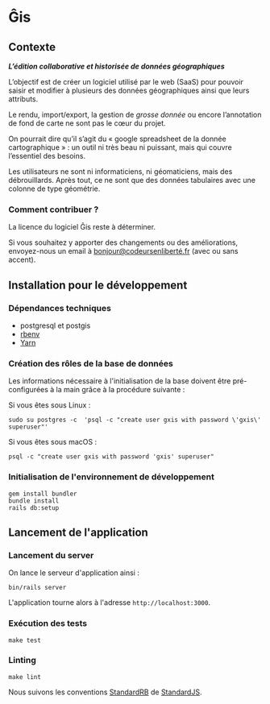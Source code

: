 # Ĝis

## Contexte

***L’édition collaborative et historisée de données géographiques***

L’objectif est de créer un logiciel utilisé par le web (SaaS) pour pouvoir saisir et modifier à plusieurs des données géographiques ainsi que leurs attributs.

Le rendu, import/export, la gestion de *grosse donnée* ou encore l’annotation de fond de carte ne sont pas le cœur du projet.

On pourrait dire qu’il s’agit du « google spreadsheet de la donnée cartographique » : un outil ni très beau ni puissant, mais qui couvre l’essentiel des besoins.

Les utilisateurs ne sont ni informaticiens, ni géomaticiens, mais des débrouillards. Après tout, ce ne sont que des données tabulaires avec une colonne de type géométrie.

### Comment contribuer ?

La licence du logiciel Ĝis reste à déterminer.

Si vous souhaitez y apporter des changements ou des améliorations, envoyez-nous un email à bonjour@codeursenliberté.fr (avec ou sans accent).

## Installation pour le développement

### Dépendances techniques

- postgresql et postgis
- [rbenv](https://github.com/rbenv/rbenv-installer#rbenv-installer--doctor-scripts)
- [Yarn](https://yarnpkg.com/en/docs/install)

### Création des rôles de la base de données

Les informations nécessaire à l'initialisation de la base doivent être pré-configurées à la main grâce à la procédure suivante :

Si vous êtes sous Linux :

    sudo su postgres -c  'psql -c "create user gxis with password \'gxis\' superuser"'

Si vous êtes sous macOS :

    psql -c "create user gxis with password 'gxis' superuser"

### Initialisation de l'environnement de développement

    gem install bundler
    bundle install
    rails db:setup

## Lancement de l'application

### Lancement du server

On lance le serveur d'application ainsi :

    bin/rails server

L'application tourne alors à l'adresse `http://localhost:3000`.

### Exécution des tests

    make test

### Linting

    make lint

Nous suivons les conventions [StandardRB](https://github.com/testdouble/standard) de [StandardJS](https://standardjs.com/).

